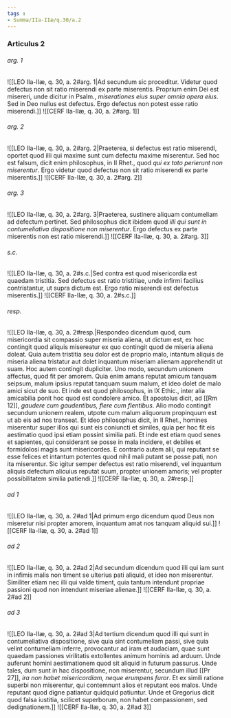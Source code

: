 ```yaml
---
tags : 
- Summa/IIa-IIæ/q.30/a.2
---
```


### Articulus 2

###### arg. 1
![[LEO IIa-IIæ, q. 30, a. 2#arg. 1|Ad secundum sic proceditur. Videtur quod defectus non sit ratio miserendi ex parte miserentis. Proprium enim Dei est misereri, unde dicitur in Psalm., *miserationes eius super omnia opera eius*. Sed in Deo nullus est defectus. Ergo defectus non potest esse ratio miserendi.]]
![[CERF IIa-IIæ, q. 30, a. 2#arg. 1]]

###### arg. 2
![[LEO IIa-IIæ, q. 30, a. 2#arg. 2|Praeterea, si defectus est ratio miserendi, oportet quod illi qui maxime sunt cum defectu maxime miserentur. Sed hoc est falsum, dicit enim philosophus, in II Rhet., quod *qui ex toto perierunt non miserentur*. Ergo videtur quod defectus non sit ratio miserendi ex parte miserentis.]]
![[CERF IIa-IIæ, q. 30, a. 2#arg. 2]]

###### arg. 3
![[LEO IIa-IIæ, q. 30, a. 2#arg. 3|Praeterea, sustinere aliquam contumeliam ad defectum pertinet. Sed philosophus dicit ibidem quod *illi qui sunt in contumeliativa dispositione non miserentur*. Ergo defectus ex parte miserentis non est ratio miserendi.]]
![[CERF IIa-IIæ, q. 30, a. 2#arg. 3]]

###### s.c.
![[LEO IIa-IIæ, q. 30, a. 2#s.c.|Sed contra est quod misericordia est quaedam tristitia. Sed defectus est ratio tristitiae, unde infirmi facilius contristantur, ut supra dictum est. Ergo ratio miserendi est defectus miserentis.]]
![[CERF IIa-IIæ, q. 30, a. 2#s.c.]]

###### resp.
![[LEO IIa-IIæ, q. 30, a. 2#resp.|Respondeo dicendum quod, cum misericordia sit compassio super miseria aliena, ut dictum est, ex hoc contingit quod aliquis misereatur ex quo contingit quod de miseria aliena doleat. Quia autem tristitia seu dolor est de proprio malo, intantum aliquis de miseria aliena tristatur aut dolet inquantum miseriam alienam apprehendit ut suam. Hoc autem contingit dupliciter. Uno modo, secundum unionem affectus, quod fit per amorem. Quia enim amans reputat amicum tanquam seipsum, malum ipsius reputat tanquam suum malum, et ideo dolet de malo amici sicut de suo. Et inde est quod philosophus, in IX Ethic., inter alia amicabilia ponit hoc quod est condolere amico. Et apostolus dicit, ad [[Rm 12]], *gaudere cum gaudentibus, flere cum flentibus*. Alio modo contingit secundum unionem realem, utpote cum malum aliquorum propinquum est ut ab eis ad nos transeat. Et ideo philosophus dicit, in II Rhet., homines miserentur super illos qui sunt eis coniuncti et similes, quia per hoc fit eis aestimatio quod ipsi etiam possint similia pati. Et inde est etiam quod senes et sapientes, qui considerant se posse in mala incidere, et debiles et formidolosi magis sunt misericordes. E contrario autem alii, qui reputant se esse felices et intantum potentes quod nihil mali putant se posse pati, non ita miserentur. Sic igitur semper defectus est ratio miserendi, vel inquantum aliquis defectum alicuius reputat suum, propter unionem amoris; vel propter possibilitatem similia patiendi.]]
![[CERF IIa-IIæ, q. 30, a. 2#resp.]]

###### ad 1
![[LEO IIa-IIæ, q. 30, a. 2#ad 1|Ad primum ergo dicendum quod Deus non miseretur nisi propter amorem, inquantum amat nos tanquam aliquid sui.]]
![[CERF IIa-IIæ, q. 30, a. 2#ad 1]]

###### ad 2
![[LEO IIa-IIæ, q. 30, a. 2#ad 2|Ad secundum dicendum quod illi qui iam sunt in infimis malis non timent se ulterius pati aliquid, et ideo non miserentur. Similiter etiam nec illi qui valde timent, quia tantum intendunt propriae passioni quod non intendunt miseriae alienae.]]
![[CERF IIa-IIæ, q. 30, a. 2#ad 2]]

###### ad 3
![[LEO IIa-IIæ, q. 30, a. 2#ad 3|Ad tertium dicendum quod illi qui sunt in contumeliativa dispositione, sive quia sint contumeliam passi, sive quia velint contumeliam inferre, provocantur ad iram et audaciam, quae sunt quaedam passiones virilitatis extollentes animum hominis ad arduum. Unde auferunt homini aestimationem quod sit aliquid in futurum passurus. Unde tales, dum sunt in hac dispositione, non miserentur, secundum illud [[Pr 27]], *ira non habet misericordiam, neque erumpens furor*. Et ex simili ratione superbi non miserentur, qui contemnunt alios et reputant eos malos. Unde reputant quod digne patiantur quidquid patiuntur. Unde et Gregorius dicit quod falsa iustitia, scilicet superborum, non habet compassionem, sed dedignationem.]]
![[CERF IIa-IIæ, q. 30, a. 2#ad 3]]

